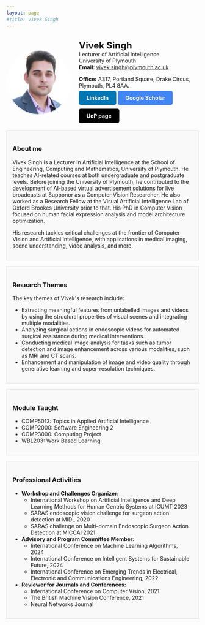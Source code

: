 ```yaml
---
layout: page
#title: Vivek Singh
---
```


<div style="display: flex; align-items: center; justify-content: space-between;">
    <img src="/assets/img/viveksingh.png" alt="Vivek Singh" style="width: 170px; border-radius: 70%; margin-right: 20px;">
    <div>
        <p><span style="font-size: 24px; font-weight: bold;">Vivek Singh</span>
        <br>Lecturer of Artificial Intelligence
        <br>University of Plymouth<br>
        <strong>Email:</strong> <a href="mailto: vivek.singh@plymouth.ac.uk">vivek.singh@plymouth.ac.uk</a></p>
        <p> <strong>Office:</strong> A317, Portland Square, Drake Circus, Plymouth, PL4 8AA.<br>
        <a href="https://www.linkedin.com/in/vivekbawa/" style="display: inline-block; padding: 10px 20px; margin: 5px 0; background-color: #0077b5; color: white; text-decoration: none; border-radius: 5px;"><strong>LinkedIn</strong></a>
        <a href="https://scholar.google.com/citations?user=-OcjbfYAAAAJ&hl=en" style="display: inline-block; padding: 10px 20px; margin: 5px 0; background-color: #4285f4; color: white; text-decoration: none; border-radius: 5px;"><strong>Google Scholar</strong></a>
        <a href="https://www.plymouth.ac.uk/staff/vivek-singh" style="display: inline-block; padding: 10px 20px; margin: 5px 0; background-color: #000000; color: white; text-decoration: none; border-radius: 5px;"><strong>UoP page</strong></a></p>
    </div>
</div>



<div style="border: 1px solid #ddd; background-color: #f9f9f9; padding: 15px; margin-bottom: 15px;">
    <h3>About me</h3>
    <p>Vivek Singh is a Lecturer in Artificial Intelligence at the School of Engineering, Computing and Mathematics, University of Plymouth. He teaches AI-related courses at both undergraduate and postgraduate levels. Before joining the University of Plymouth, he contributed to the development of AI-based virtual advertisement solutions for live broadcasts at Supponor as a Computer Vision Researcher. He also worked as a Research Fellow at the Visual Artificial Intelligence Lab of Oxford Brookes University prior to that. His PhD in Computer Vision focused on human facial expression analysis and model architecture optimization.</p>
    <p>His research tackles critical challenges at the frontier of Computer Vision and Artificial Intelligence, with applications in medical imaging, scene understanding, video analysis, and more.</p>
</div>


<div style="border: 1px solid #ddd; background-color: #f9f9f9; padding: 15px; margin-bottom: 15px;">
    <h3>Research Themes</h3>
    <p>The key themes of Vivek's research include:</p>
    <ul>
        <li>Extracting meaningful features from unlabelled images and videos by using the structural properties of visual scenes and integrating multiple modalities.</li>
        <li>Analyzing surgical actions in endoscopic videos for automated surgical assistance during medical interventions.</li>
        <li>Conducting medical image analysis for tasks such as tumor detection and image enhancement across various modalities, such as MRI and CT scans.</li>
        <li>Enhancement and manipulation of image and video quality through generative learning and super-resolution techniques.</li>
    </ul>
</div>



<div style="border: 1px solid #ddd; background-color: #f9f9f9; padding: 15px; margin-bottom: 15px;">
    <h3>Module Taught</h3>
    <ul>
        <li>COMP5013: Topics in Applied Artificial Intelligence</li>
        <li>COMP2000: Software Engineering 2</li>
        <li>COMP3000: Computing Project</li>
        <li>WBL203: Work Based Learning</li>
    </ul>
</div>



<div style="border: 1px solid #ddd; background-color: #f9f9f9; padding: 15px; margin-bottom: 15px;">
    <h3>Professional Activities</h3>
    <ul>
        <li><strong>Workshop and Challenges Organizer:</strong>
            <ul>
                <li>International Workshop on Artificial Intelligence and Deep Learning Methods for Human Centric Systems at ICUMT 2023</li>
                <li>SARAS endoscopic vision challenge for surgeon action detection at MIDL 2020</li>
                <li>SARAS challenge on Multi-domain Endoscopic Surgeon Action Detection at MICCAI 2021</li>
            </ul>
        </li>
        <li><strong>Advisory and Program Committee Member:</strong>
            <ul>
                <li>International Conference on Machine Learning Algorithms, 2024</li>
                <li>International Conference on Intelligent Systems for Sustainable Future, 2024</li>
                <li>International Conference on Emerging Trends in Electrical, Electronic and Communications Engineering, 2022</li>
            </ul>
        </li>
        <li><strong>Reviewer for Journals and Conferences:</strong>
            <ul>
                <li>International Conference on Computer Vision, 2021</li>
                <li>The British Machine Vision Conference, 2021</li>
                <li>Neural Networks Journal</li>
            </ul>
        </li>
    </ul>
</div>


